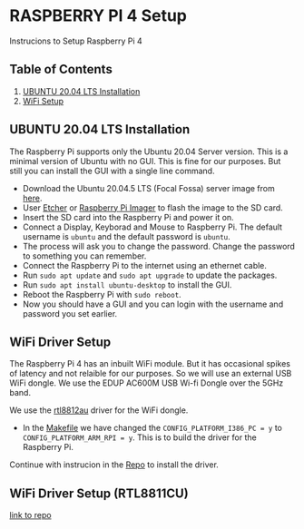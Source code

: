 # RASPBERRY PI 4 Setup
Instrucions to Setup Raspberry Pi 4

## Table of Contents
1. [UBUNTU 20.04 LTS Installation](#ubuntu-2004-lts-installation)
2. [WiFi Setup](#wifi-driver-setup)



## UBUNTU 20.04 LTS Installation 
The Raspberry Pi supports only the Ubuntu 20.04 Server version. This is a minimal version of Ubuntu with no GUI. This is fine for our purposes. But still you can install the GUI with a single line command. 

- Download the Ubuntu 20.04.5 LTS (Focal Fossa) server image from [here](https://cdimage.ubuntu.com/releases/20.04/release/ubuntu-20.04.5-preinstalled-server-arm64+raspi.img.xz).
- User [Etcher](https://www.balena.io/etcher/) or [Raspberry Pi Imager](https://downloads.raspberrypi.org/imager/imager_latest.exe) to flash the image to the SD card.
- Insert the SD card into the Raspberry Pi and power it on.
- Connect a Display, Keyborad and Mouse to Raspberry Pi. The default username is `ubuntu` and the default password is `ubuntu`.
- The process will ask you to change the password. Change the password to something you can remember.
- Connect the Raspberry Pi to the internet using an ethernet cable.
- Run `sudo apt update` and `sudo apt upgrade` to update the packages.
- Run `sudo apt install ubuntu-desktop` to install the GUI.
- Reboot the Raspberry Pi with `sudo reboot`.
- Now you should have a GUI and you can login with the username and password you set earlier.

## WiFi Driver Setup
The Raspberry Pi 4 has an inbuilt WiFi module. But it has occasional spikes of latency and not relaible for our purposes. So we will use an external USB WiFi dongle. We use the EDUP AC600M USB Wi-fi Dongle over the 5GHz band.

We use the [rtl8812au](https://github.com/Aravind-Adhith/rtl8812au) driver for the WiFi dongle.

- In the [Makefile](https://github.com/Aravind-Adhith/rtl8812au/blob/master/Makefile) we have changed the `CONFIG_PLATFORM_I386_PC = y` to `CONFIG_PLATFORM_ARM_RPI = y`. This is to build the driver for the Raspberry Pi.

Continue with instrucion in the [Repo](https://github.com/Aravind-Adhith/rtl8812au) to install the driver.

## WiFi Driver Setup (RTL8811CU)
[link to repo](https://github.com/morrownr/8821cu-20210118)
